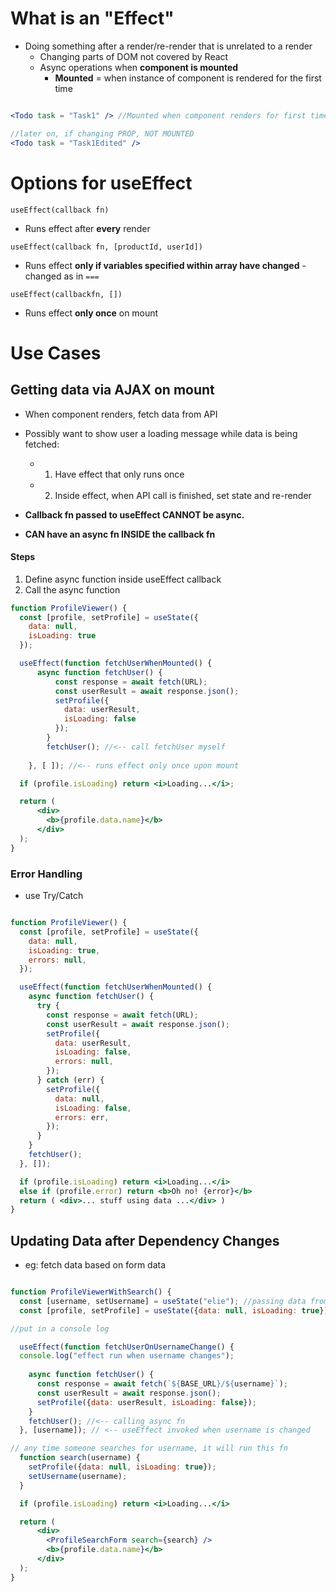 # What is an "Effect"
- Doing something after a render/re-render that is unrelated to a render 
	- Changing parts of DOM not covered by React 
	- Async operations when **component is mounted** 
		- **Mounted** = when instance of component is rendered for the first time 
```jsx

<Todo task = "Task1" /> //Mounted when component renders for first time

//later on, if changing PROP, NOT MOUNTED 
<Todo task = "Task1Edited" />
```


# Options for useEffect 

`useEffect(callback fn)`
- Runs effect after **every** render 

`useEffect(callback fn, [productId, userId])`
- Runs effect **only if variables specified within array have changed** - changed as in `===` 

`useEffect(callbackfn, [])`
- Runs effect **only once** on mount 

# Use Cases 

## Getting data via AJAX on mount
- When component renders, fetch data from API 
- Possibly want to show user a loading message while data is being fetched: 
	- 1. Have effect that only runs once 
	- 2. Inside effect, when API call is finished, set state and re-render 

- **Callback fn passed to useEffect CANNOT be async.** 
- **CAN have an async fn INSIDE the callback fn** 

#### Steps 
1. Define async function inside useEffect callback 
2. Call the async function 

```jsx
function ProfileViewer() {
  const [profile, setProfile] = useState({
    data: null,
    isLoading: true
  });

  useEffect(function fetchUserWhenMounted() {    
	  async function fetchUser() {      
		  const response = await fetch(URL);
	      const userResult = await response.json();
	      setProfile({
	        data: userResult,
	        isLoading: false
	      });
	    }
	    fetchUser(); //<-- call fetchUser myself 
	    
	}, [ ]); //<-- runs effect only once upon mount 

  if (profile.isLoading) return <i>Loading...</i>;

  return (
      <div>
        <b>{profile.data.name}</b>
      </div>
  );
}

```

### Error Handling 
- use Try/Catch 

```jsx

function ProfileViewer() {
  const [profile, setProfile] = useState({
    data: null,
    isLoading: true,
    errors: null,
  });

  useEffect(function fetchUserWhenMounted() {
    async function fetchUser() {
      try {
        const response = await fetch(URL);
        const userResult = await response.json();
        setProfile({
          data: userResult,
          isLoading: false,
          errors: null,
        });
      } catch (err) {
        setProfile({
          data: null,
          isLoading: false,
          errors: err,
        });
      }
    }
    fetchUser();
  }, []);

  if (profile.isLoading) return <i>Loading...</i>
  else if (profile.error) return <b>Oh no! {error}</b>
  return ( <div>... stuff using data ...</div> )
}
```


## Updating Data after Dependency Changes 
- eg: fetch data based on form data 

```jsx

function ProfileViewerWithSearch() {
  const [username, setUsername] = useState("elie"); //passing data from a form 
  const [profile, setProfile] = useState({data: null, isLoading: true});

//put in a console log 

  useEffect(function fetchUserOnUsernameChange() {
  console.log("effect run when username changes"); 
  
    async function fetchUser() {
      const response = await fetch(`${BASE_URL}/${username}`);      
      const userResult = await response.json();
      setProfile({data: userResult, isLoading: false});
    }
    fetchUser(); //<-- calling async fn 
  }, [username]); // <-- useEffect invoked when username is changed 

// any time someone searches for username, it will run this fn 
  function search(username) {
    setProfile({data: null, isLoading: true});
    setUsername(username);
  }

  if (profile.isLoading) return <i>Loading...</i>

  return (
      <div>
        <ProfileSearchForm search={search} />
        <b>{profile.data.name}</b>
      </div>
  );
}
```

